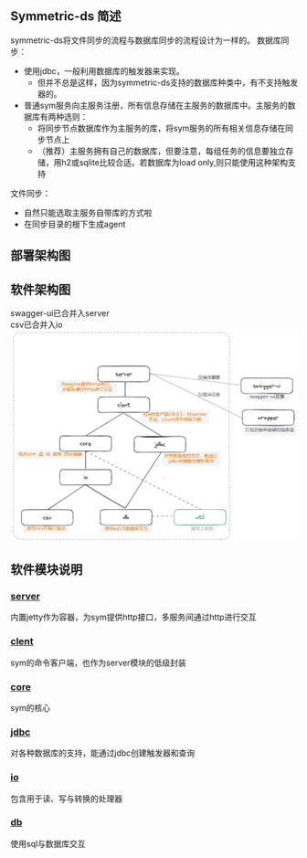 ## Symmetric-ds 简述
symmetric-ds将文件同步的流程与数据库同步的流程设计为一样的。
数据库同步：
* 使用jdbc，一般利用数据库的触发器来实现。
    * 但并不总是这样，因为symmetric-ds支持的数据库种类中，有不支持触发器的。
* 普通sym服务向主服务注册，所有信息存储在主服务的数据库中。主服务的数据库有两种选则：
    * 将同步节点数据库作为主服务的库，将sym服务的所有相关信息存储在同步节点上
    * （推荐）主服务拥有自己的数据库，但要注意，每组任务的信息要独立存储，用h2或sqlite比较合适。若数据库为load only,则只能使用这种架构支持

文件同步：
* 自然只能选取主服务自带库的方式啦
* 在同步目录的根下生成agent

## 部署架构图

## 软件架构图
swagger-ui已合并入server  
csv已合并入io
![](imgs/sym_arch_simple.png)

## 软件模块说明
### [server](sym-server.md)
内置jetty作为容器，为sym提供http接口，多服务间通过http进行交互

### [clent](sym-client.md)
sym的命令客户端，也作为server模块的低级封装

### [core](sym-core.md)
sym的核心

### [jdbc](sym-jdbc.md)
对各种数据库的支持，能通过jdbc创建触发器和查询

### [io](sym-io.md)
包含用于读、写与转换的处理器

### [db](sym-db.md)
使用sql与数据库交互